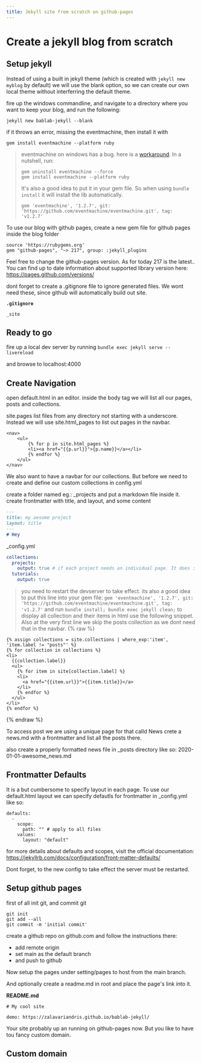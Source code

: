```yaml
---
title: Jekyll site from scratch on github-pages
---
```


# Create a jekyll blog from scratch

## Setup jekyll
Instead of using a built in jekyll theme (which is created with ```jekyll new myblog``` by default) we will use the blank option, so we can create our own local theme without interferring the default theme.

fire up the windows commandline, and navigate to a directory where you want to keep your blog, and run the following:

`jekyll new bablab-jekyll --blank`

if it throws an error, missing the eventmachine, then install it with

`gem install eventmachine --platform ruby`

> eventmachine on windows has a bug. here is a [workaround](https://httpain.com/blog/jekyll-live-reload-windows/).
> In a nutshell, run: 
> ```
> gem uninstall eventmachine --force  
> gem install eventmachine --platform ruby
> ```
> It's also a good idea to put it in your gem file. So when using ```bundle install``` it will install the lib automatically.
> ```
> gem 'eventmachine', '1.2.7', git: 'https://github.com/eventmachine/eventmachine.git', tag: 'v1.2.7'
> ```

To use our blog with github pages, create a new gem file for github pages inside the blog folder

```
source 'https://rubygems.org'
gem "github-pages", "~> 217", group: :jekyll_plugins
```

Feel free to change the github-pages version. As for today 217 is the latest..
You can find up to date information about supported library  version here: https://pages.github.com/versions/

dont forget to create a .gitignore file to ignore generated files. We wont need these, since github will automatically build out site.

**`.gitignore`**
```
_site
```

## Ready to go

fire up a local dev server by running
`bundle exec jekyll serve --livereload`

and browse to localhost:4000

## Create Navigation
open default.html in an editor.
inside the body tag we will list all our pages, posts and collections.

site.pages list files from any directory not starting with a underscore. Instead we will use site.html_pages to list out pages in the navbar.

```
<nav>
    <ul>
        {% for p in site.html_pages %}
        <li><a href="{{p.url}}">{p.name}}</a></li>
        {% endfor %}
    </ul>
</nav>
```

We also want to have a navbar for our collections. But before we need to create and define our custom collections in config.yml

create a folder named eg.: _projects and put a markdown file inside it.
create frontmatter with title, and layout, and some content
```markdown
---
title: my aesome project
layout: title
---
# Hey
```
_config.yml
```yaml
collections:
  projects:
    output: true # if each project needs an individual page. It does : 
  tutorials:
    output: true
```
> you need to restart the devserver to take effect.
its also a good idea to put this line into your gem file:
```gem 'eventmachine', '1.2.7', git: 'https://github.com/eventmachine/eventmachine.git', tag: 'v1.2.7'```
and run `bundle install; bundle exec jekyll clean;`
to display  all collection and their items in html use the following snippet.
Also at the very first line we skip the posts collection as we dont need that in the navbar.
{% raw %}
```liquid
{% assign collections = site.collections | where_exp:'item', 'item.label != "posts"' %}
{% for collection in collections %}
<li>
  {{collection.label}}
  <ul>
    {% for item in site[collection.label] %}
    <li>
      <a href="{{item.url}}">{{item.title}}</a>
    </li>
    {% endfor %}
  </ul>
</li>
{% endfor %}
```
{% endraw %}

To access post we are using a unique page for that calld News
crete a news.md with a frontmatter and list all the posts there.

also create a properly formatted news file in _posts directory like so:
2020-01-01-awesome_news.md

## Frontmatter Defaults

It is a but cumbersome to specify layout in each page. To use our default.html layout we can specify defautls for frontmatter in _config.yml like so:

```
defaults:
  -
    scope:
      path: "" # apply to all files
    values:
      layout: "default"
```

for more details about defaults and scopes, visit the official documentation: https://jekyllrb.com/docs/configuration/front-matter-defaults/

Dont forget, to the new config to take effect the server must be restarted.

## Setup github pages

first of all init git, and commit git

```
git init
git add --all
git commit -m 'initial commit'
```

create a github repo on github.com and follow the instructions there: 

- add remote origin
- set main as the default branch
- and push to github

Now setup the pages under setting/pages to host from the main branch.

And optionally create a readme.md in root and place the page's link into it.

**README.md**
```
# My cool site

demo: https://zalavariandris.github.io/bablab-jekyll/
```

Your site probably up an running on github-pages now.
But you like to have tou fancy custom domain.

## Custom domain





